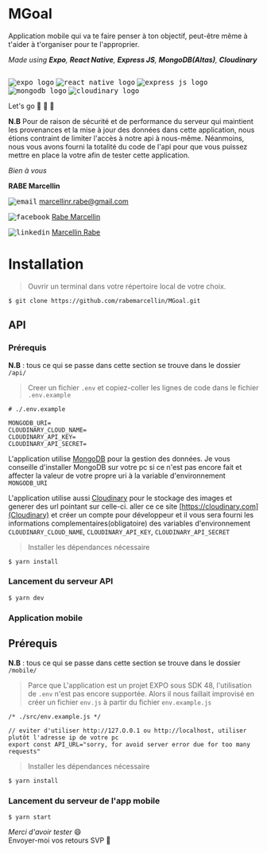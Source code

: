 # MGoal

Application mobile qui va te faire penser à ton objectif, peut-être même à t'aider à t'organiser pour te l'approprier.

*Made using **Expo**, **React Native**, **Express JS**, **MongoDB(Altas)**, **Cloudinary***

<p style="float:left">
  <kbd><img src="https://i.ibb.co/HX9CD9P/expo-logo-icon-145293-1.png" alt="expo logo" /></kbd>
  <kbd><img src="https://i.ibb.co/j6sC5m6/rn-logo-1-1-1.png" alt="react native logo" /></kbd>
  <kbd><img src="https://i.ibb.co/whwBV6h/express-logo-1.png" alt="express js logo" /></kbd>
  <kbd><img src="https://i.ibb.co/cYK67Hb/mongodb-1-modified.png" alt="mongodb logo" /></kbd>
  <kbd><img src="https://i.ibb.co/jh9GCfY/cloudinary-1.jpg" alt="cloudinary logo" /></kbd>
</p>

Let's go :memo: 🥳 :rocket:


__N.B__ Pour de raison de sécurité et de performance du serveur qui maintient les provenances et la mise à jour des données dans cette application, nous étions contraint de limiter l'accès à notre api à nous-même. Néanmoins, nous vous avons fourni la totalité du code de l'api pour que vous puissez mettre en place la votre afin de tester cette application.

*Bien à vous*

**RABE Marcellin**

<kbd><img src="https://i.ibb.co/2PtKvsJ/email-1.jpg" alt="email" /></kbd>
marcellinr.rabe@gmail.com

<kbd><img src="https://i.ibb.co/WFjPGhf/Facebook-f-logo-2019-svg-1.png" alt="facebook" /></kbd>
[Rabe Marcellin](https://facebook.com/rabemarcellin)

<kbd><img src="https://i.ibb.co/1MLfLdn/329-linkedin-1.jpg" alt="linkedin" /></kbd>
[Marcellin Rabe](https://linkedin.com/in/marcellinrabe)


<h1>Installation</h1>

> Ouvrir un terminal dans votre répertoire local de votre choix.

``` 
$ git clone https://github.com/rabemarcellin/MGoal.git
```

<h2>API</h2>
<h3>Prérequis</h3>

__N.B__ : tous ce qui se passe dans cette section se trouve dans le dossier ```/api/```

> Creer un fichier ```.env``` et copiez-coller les lignes de code dans le fichier ```.env.example```

```
# ./.env.example

MONGODB_URI=
CLOUDINARY_CLOUD_NAME=
CLOUDINARY_API_KEY=
CLOUDINARY_API_SECRET=
```

L'application utilise [MongoDB](https://mongodb.com) pour la gestion des données. Je vous conseille d'installer MongoDB sur votre pc si
ce n'est pas encore fait et affecter la valeur de votre propre uri à la variable d'environnement ```MONGODB_URI```

L'application utilise aussi [Cloudinary](https://cloudinary.com) pour le stockage des images et generer des url pointant sur celle-ci. aller ce ce site [https://cloudinary.com](Cloudinary) et créer un compte pour développeur et il vous sera fourni les informations complementaires(obligatoire) des variables d'environnement ```CLOUDINARY_CLOUD_NAME```, ```CLOUDINARY_API_KEY```, ```CLOUDINARY_API_SECRET``` 

> Installer les dépendances nécessaire

```
$ yarn install
```

<h3>Lancement du serveur API</h3>

```
$ yarn dev
```

<h3>Application mobile</h3>
<h2>Prérequis</h2>

__N.B__ : tous ce qui se passe dans cette section se trouve dans le dossier ```/mobile/```

> Parce que L'application est un projet EXPO sous SDK 48, l'utilisation de ```.env``` n'est pas encore supportée. Alors il nous faillait improvisé en créer un fichier ```env.js``` à partir du fichier ```env.example.js```

```
/* ./src/env.example.js */

// eviter d'utiliser http://127.O.0.1 ou http://localhost, utiliser plutôt l'adresse ip de votre pc
export const API_URL="sorry, for avoid server error due for too many requests"
```

> Installer les dépendances nécessaire

```
$ yarn install
```

<h3>Lancement du serveur de l'app mobile</h3>

```
$ yarn start
```

*Merci d'avoir tester* :smile:<br/>
Envoyer-moi vos retours SVP 🙂



